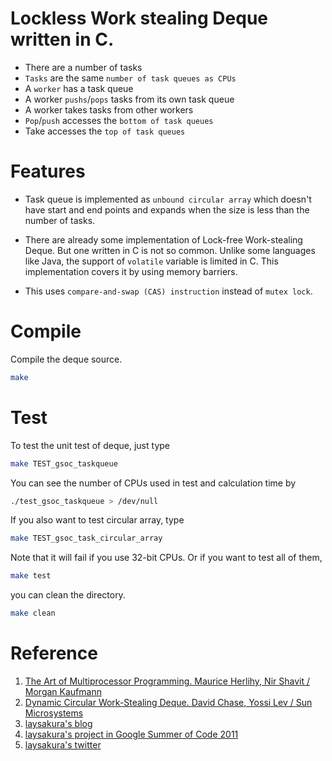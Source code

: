# Lockless Work stealing Deque written in C.

- There are a number of tasks
- `Tasks` are the same `number of task queues as CPUs`
- A `worker` has a task queue
- A worker `pushs`/`pops` tasks from its own task queue
- A worker takes tasks from other workers
- `Pop`/`push` accesses the `bottom of task queues`
- Take accesses the `top of task queues`

# Features

- Task queue is implemented as `unbound circular array`
    which doesn't have start and end points and expands when the size
    is less than the number of tasks.
    
- There are already some implementation of Lock-free Work-stealing Deque.
    But one written in C is not so common.
    Unlike some languages like Java, the support of `volatile` variable is
    limited in C. This implementation covers it by using memory barriers.
    
- This uses `compare-and-swap (CAS) instruction` instead of `mutex lock`.

# Compile

Compile the deque source.

```bash
make
```

# Test

To test the unit test of deque, just type

```bash
make TEST_gsoc_taskqueue
```

You can see the number of CPUs used in test and calculation time by

```bash
./test_gsoc_taskqueue > /dev/null
```

If you also want to test circular array, type

```bash
make TEST_gsoc_task_circular_array    
```
   
Note that it will fail if you use 32-bit CPUs.
Or if you want to test all of them,

```bash
make test
```

you can clean the directory.

```bash
make clean
```

# Reference

1. [The Art of Multiprocessor Programming.  Maurice Herlihy, Nir Shavit / Morgan Kaufmann](https://www.elsevier.com/books/the-art-of-multiprocessor-programming/herlihy/978-0-12-415950-1)
2. [Dynamic Circular Work-Stealing Deque. David Chase, Yossi Lev / Sun Microsystems](https://dl.acm.org/doi/10.1145/1073970.1073974)
3. [laysakura's blog](http://d.hatena.ne.jp/laysakura)
4. [laysakura's project in Google Summer of Code 2011](http://www.google-melange.com/gsoc/proposal/review/google/gsoc2011/laysakura/1)
5. [laysakura's twitter](http://twitter.com/laysakura)
